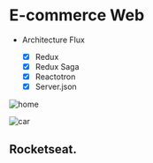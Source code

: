 # E-commerce Web 
- Architecture Flux

  - [x]  Redux
  - [x]  Redux Saga 
  - [x]  Reactotron
  - [x]  Server.json

![home](https://user-images.githubusercontent.com/50926585/78112234-effb4a80-73cb-11ea-8050-b2f585106369.png)

![car](https://user-images.githubusercontent.com/50926585/78112257-fa1d4900-73cb-11ea-8c73-f56c2e1f1e0a.png)

## Rocketseat. 


